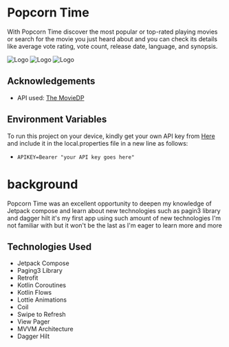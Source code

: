 # Popcorn Time

With Popcorn Time discover the most popular or top-rated playing movies or search for the movie you just heard about and you can check its details like average vote rating, vote count, release date, language, and synopsis.




![Logo](https://i.imgur.com/iqUuhzA.png)
![Logo](https://i.imgur.com/gIcHgK6.jpg)
![Logo](https://i.imgur.com/EPsl7ny.jpg)


## Acknowledgements

 - API used: [The MovieDP](https://www.themoviedb.org/)


## Environment Variables

  To run this project on your device, kindly get your own API key from [Here](https://developer.themoviedb.org/reference/intro/authentication#api-key-quick-start) and include it in the local.properties file in a new line as follows: 
 - `APIKEY=Bearer "your API key goes here"`



# background

Popcorn Time was an excellent opportunity to deepen my knowledge of Jetpack compose and learn about new technologies such as pagin3 library and dagger hilt it's my first app using such amount of new technologies I'm not familiar with but it won't be the last as I'm eager to learn more and more

## Technologies Used

- Jetpack Compose
- Paging3 Library
- Retrofit
- Kotlin Coroutines
- Kotlin Flows
- Lottie Animations
- Coil
- Swipe to Refresh
- View Pager
- MVVM Architecture
- Dagger Hilt
